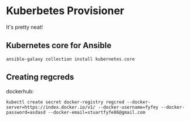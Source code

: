 # Kuberbetes Provisioner

It's pretty neat!

## Kubernetes core for Ansible

```
ansible-galaxy collection install kubernetes.core
```

## Creating regcreds

dockerhub:

```
kubectl create secret docker-registry regcred --docker-server=https://index.docker.io/v1/ --docker-username=fyfey --docker-password=asdasd --docker-email=stuartfyfe86@gmail.com
```
